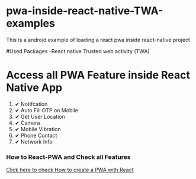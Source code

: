 # pwa-inside-react-native-TWA-examples

This is a android example of loading a react pwa inside react-native project

#Used Packages -React native Trusted web activity (TWA)


# Access all PWA Feature inside React Native App
<ol>
  <li><span>&#10004;</span> Notifcation</li>
  <li><span>&#10004;</span> Auto Fill OTP on Mobile</li>
  <li><span>&#10004;</span> Get User Location</li>
  <li><span>&#10004;</span> Camera</li>
  <li><span>&#10004;</span> Mobile Vibration</li>
  <li><span>&#10004;</span> Phone Contact</li>
  <li><span>&#10004;</span> Network Info</li>
</ol>



<h3>How to React-PWA and Check all Features</h3>
<a href="">Click here to check How to create a PWA with React </a>
